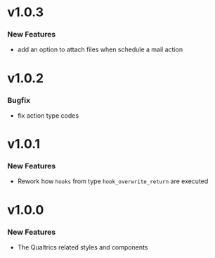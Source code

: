 # v1.0.3
### New Features
 - add an option to attach files when schedule a mail action

# v1.0.2
### Bugfix
 - fix action type codes

# v1.0.1

### New Features

 - Rework how `hooks`  from type `hook_overwrite_return` are executed

# v1.0.0

### New Features

 - The Qualtrics related styles and components
